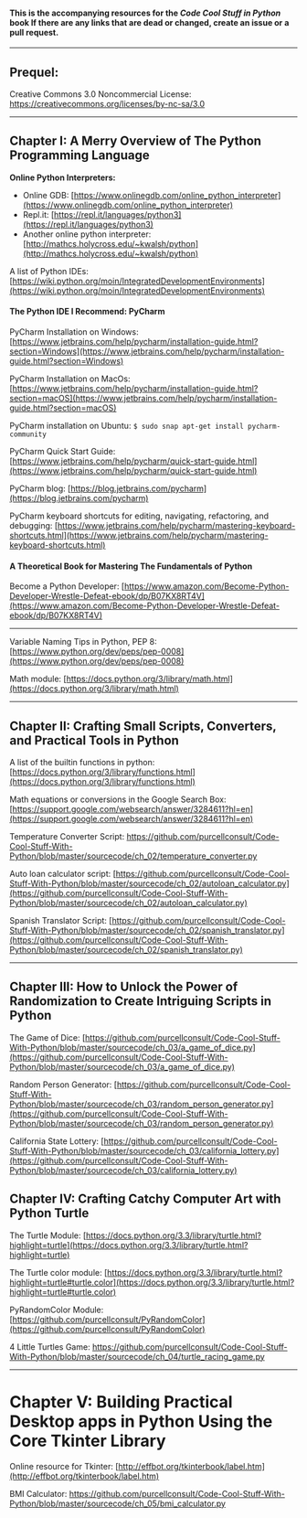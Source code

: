 #### This is the accompanying resources for the *Code Cool Stuff in Python* book If there are any links that are dead or changed, create an issue or a pull request.  ####
----------------------------------------------------------

## Prequel: ##

Creative Commons 3.0 Noncommercial License: [https://creativecommons.org/licenses/by-nc-sa/3.0 ](https://creativecommons.org/licenses/by-nc-sa/3.0 )

----

## Chapter I: A Merry Overview of The Python Programming Language ##


**Online Python Interpreters:**

- Online GDB: [https://www.onlinegdb.com/online_python_interpreter](https://www.onlinegdb.com/online_python_interpreter)
- Repl.it: [https://repl.it/languages/python3](https://repl.it/languages/python3) 
- Another online python interpreter: [http://mathcs.holycross.edu/~kwalsh/python](http://mathcs.holycross.edu/~kwalsh/python)

A list of Python IDEs: [https://wiki.python.org/moin/IntegratedDevelopmentEnvironments](https://wiki.python.org/moin/IntegratedDevelopmentEnvironments)

#### The Python IDE I Recommend: PyCharm   

PyCharm Installation on Windows: [https://www.jetbrains.com/help/pycharm/installation-guide.html?section=Windows](https://www.jetbrains.com/help/pycharm/installation-guide.html?section=Windows)

PyCharm Installation on MacOs: [https://www.jetbrains.com/help/pycharm/installation-guide.html?section=macOS](https://www.jetbrains.com/help/pycharm/installation-guide.html?section=macOS)

PyCharm installation on Ubuntu:
	`$ sudo snap apt-get install pycharm-community`

   PyCharm Quick Start Guide: [https://www.jetbrains.com/help/pycharm/quick-start-guide.html](https://www.jetbrains.com/help/pycharm/quick-start-guide.html)
   
PyCharm blog: [https://blog.jetbrains.com/pycharm](https://blog.jetbrains.com/pycharm)

PyCharm keyboard shortcuts for editing, navigating, refactoring, and debugging: [https://www.jetbrains.com/help/pycharm/mastering-keyboard-shortcuts.html](https://www.jetbrains.com/help/pycharm/mastering-keyboard-shortcuts.html)


#### A Theoretical Book for Mastering The Fundamentals of  Python  

Become a Python Developer: [https://www.amazon.com/Become-Python-Developer-Wrestle-Defeat-ebook/dp/B07KX8RT4V](https://www.amazon.com/Become-Python-Developer-Wrestle-Defeat-ebook/dp/B07KX8RT4V)

--------------

Variable Naming Tips in Python, PEP 8: [https://www.python.org/dev/peps/pep-0008](https://www.python.org/dev/peps/pep-0008)

Math module: [https://docs.python.org/3/library/math.html](https://docs.python.org/3/library/math.html)


----------------------------------------------------------

## Chapter II: Crafting Small Scripts, Converters, and Practical Tools in Python ##


A list of the builtin functions in python: [https://docs.python.org/3/library/functions.html](https://docs.python.org/3/library/functions.html)

Math equations or conversions in the Google Search Box: [https://support.google.com/websearch/answer/3284611?hl=en](https://support.google.com/websearch/answer/3284611?hl=en)

Temperature Converter Script: [https://github.com/purcellconsult/Code-Cool-Stuff-With-Python/blob/master/sourcecode/ch_02/temperature_converter.py ](https://github.com/purcellconsult/Code-Cool-Stuff-With-Python/blob/master/sourcecode/ch_02/temperature_converter.py )

Auto loan calculator script: [https://github.com/purcellconsult/Code-Cool-Stuff-With-Python/blob/master/sourcecode/ch_02/autoloan_calculator.py](https://github.com/purcellconsult/Code-Cool-Stuff-With-Python/blob/master/sourcecode/ch_02/autoloan_calculator.py) 

Spanish Translator Script: [https://github.com/purcellconsult/Code-Cool-Stuff-With-Python/blob/master/sourcecode/ch_02/spanish_translator.py](https://github.com/purcellconsult/Code-Cool-Stuff-With-Python/blob/master/sourcecode/ch_02/spanish_translator.py) 

---------


## Chapter III: How to Unlock the Power of Randomization to Create Intriguing Scripts in Python ##


The Game of Dice: [https://github.com/purcellconsult/Code-Cool-Stuff-With-Python/blob/master/sourcecode/ch_03/a_game_of_dice.py](https://github.com/purcellconsult/Code-Cool-Stuff-With-Python/blob/master/sourcecode/ch_03/a_game_of_dice.py) 

Random Person Generator: [https://github.com/purcellconsult/Code-Cool-Stuff-With-Python/blob/master/sourcecode/ch_03/random_person_generator.py](https://github.com/purcellconsult/Code-Cool-Stuff-With-Python/blob/master/sourcecode/ch_03/random_person_generator.py) 

California State Lottery: [https://github.com/purcellconsult/Code-Cool-Stuff-With-Python/blob/master/sourcecode/ch_03/california_lottery.py](https://github.com/purcellconsult/Code-Cool-Stuff-With-Python/blob/master/sourcecode/ch_03/california_lottery.py) 



## Chapter IV: Crafting Catchy Computer Art with Python Turtle  ##

The Turtle Module: [https://docs.python.org/3.3/library/turtle.html?highlight=turtle](https://docs.python.org/3.3/library/turtle.html?highlight=turtle)

The Turtle color module: [https://docs.python.org/3.3/library/turtle.html?highlight=turtle#turtle.color](https://docs.python.org/3.3/library/turtle.html?highlight=turtle#turtle.color)

PyRandomColor Module: [https://github.com/purcellconsult/PyRandomColor](https://github.com/purcellconsult/PyRandomColor)

4 Little Turtles Game: [https://github.com/purcellconsult/Code-Cool-Stuff-With-Python/blob/master/sourcecode/ch_04/turtle_racing_game.py ](https://github.com/purcellconsult/Code-Cool-Stuff-With-Python/blob/master/sourcecode/ch_04/turtle_racing_game.py )



-----------


# Chapter V: Building Practical Desktop apps in Python Using the Core Tkinter Library  #

Online resource for Tkinter: [http://effbot.org/tkinterbook/label.htm](http://effbot.org/tkinterbook/label.htm)

BMI Calculator: [https://github.com/purcellconsult/Code-Cool-Stuff-With-Python/blob/master/sourcecode/ch_05/bmi_calculator.py ](https://github.com/purcellconsult/Code-Cool-Stuff-With-Python/blob/master/sourcecode/ch_05/bmi_calculator.py  "https://github.com/purcellconsult/Code-Cool-Stuff-With-Python/blob/master/sourcecode/ch_05/bmi_calculator.py ")

